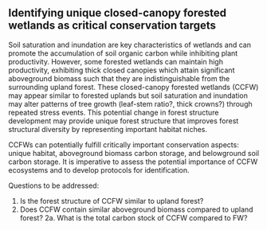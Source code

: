 ## Identifying unique closed-canopy forested wetlands as critical conservation targets

Soil saturation and inundation are key characteristics of wetlands and can promote the accumulation of soil organic carbon
while inhibiting plant productivity. However, some forested wetlands can maintain high productivity, exhibiting thick closed canopies
which attain significant aboveground biomass such that they are indistinguishable from the surrounding upland forest. These 
closed-canopy forested wetlands (CCFW) may appear similar to forested uplands but soil saturation and inundation may alter 
patterns of tree growth (leaf-stem ratio?, thick crowns?) through repeated stress events. This potential change in forest structure development
may provide unique forest structure that improves forest structural diversity by representing important habitat niches. 

CCFWs can potentially fulfill critically important conservation aspects: unique habitat, aboveground biomass carbon storage, and belowground soil carbon storage. It is imperative to assess the potential importance of CCFW ecosystems and to develop protocols for identification.

Questions to be addressed:
1. Is the forest structure of CCFW similar to upland forest?
2. Does CCFW contain similar aboveground biomass compared to upland forest?
   2a. What is the total carbon stock of CCFW compared to FW?
